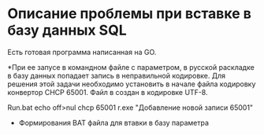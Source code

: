 

# Описание проблемы при вставке в базу данных SQL 

Есть готовая программа написанная на GO. 

*При ее запусе в командном файле с параметром, в русской раскладке в базу данных попадает запись в неправильной 
кодировке. Для решения этой задачи необходимо установить в начале файла кодировку конвертор
CHCP 65001. Файл в создан в кодировке UTF-8.

Run.bat
  echo off>nul
  chcp  65001
  r.exe "Добавление новой записи 65001"


* Формирования BAT файла для втавки в базу параметра


